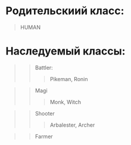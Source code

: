 # Родительскиий класс:
> HUMAN
# Наследуемый классы:
>> Battler:
>>> Pikeman, Ronin 

>> Magi
>>> Monk, Witch

>> Shooter
>>> Arbalester, Archer
 
>> Farmer



